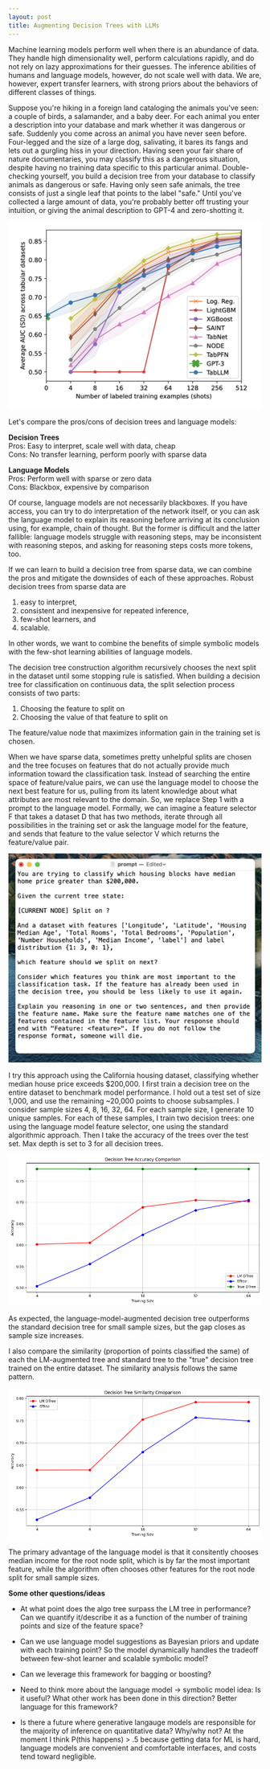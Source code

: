 ```yaml
---
layout: post
title: Augmenting Decision Trees with LLMs
---
```


Machine learning models perform well when there is an abundance of data. They handle high dimensionality well, perform calculations rapidly, and do not rely on lazy approximations for their guesses. The inference abilities of humans and language models, however, do not scale well with data. We are, however, expert transfer learners, with strong priors about the behaviors of different classes of things.

Suppose you're hiking in a foreign land cataloging the animals you've seen: a couple of birds, a salamander, and a baby deer. For each animal you enter a description into your database and mark whether it was dangerous or safe. Suddenly you come across an animal you have never seen before. Four-legged and the size of a large dog, salivating, it bares its fangs and lets out a gurgling hiss in your direction. Having seen your fair share of nature documentaries, you may classify this as a dangerous situation, despite having no training data specific to this particular animal. Double-checking yourself, you build a decision tree from your database to classify animals as dangerous or safe. Having only seen safe animals, the tree consists of just a single leaf that points to the label "safe." Until you've collected a large amount of data, you're probably better off trusting your intuition, or giving the animal description to GPT-4 and zero-shotting it.

![](/assets/tab-llm-1.png)

Let's compare the pros/cons of decision trees and language models:

**Decision Trees**  
Pros: Easy to interpret, scale well with data, cheap  
Cons: No transfer learning, perform poorly with sparse data

**Language Models**  
Pros: Perform well with sparse or zero data  
Cons: Blackbox, expensive by comparison

Of course, language models are not necessarily blackboxes. If you have access, you can try to do interpretation of the network itself, or you can ask the language model to explain its reasoning before arriving at its conclusion using, for example, chain of thought. But the former is difficult and the latter fallible: language models struggle with reasoning steps, may be inconsistent with reasoning stepos, and asking for reasoning steps costs more tokens, too.

If we can learn to build a decision tree from sparse data, we can combine the pros and mitigate the downsides of each of these approaches. Robust decision trees from sparse data are

1. easy to interpret,
2. consistent and inexpensive for repeated inference,
3. few-shot learners, and
4. scalable.

In other words, we want to combine the benefits of simple symbolic models with the few-shot learning abilities of language models.

The decision tree construction algorithm recursively chooses the next split in the dataset until some stopping rule is satisfied. When building a decision tree for classification on continuous data, the split selection process consists of two parts:

1. Choosing the feature to split on
2. Choosing the value of that feature to split on

The feature/value node that  maximizes information gain in the training set is chosen.

When we have sparse data, sometimes pretty unhelpful splits are chosen and the tree focuses on features that do not actually provide much information toward the classification task. Instead of searching the entire space of feature/value pairs, we can use the language model to choose the next best feature for us, pulling from its latent knowledge about what attributes are most relevant to the domain. So, we replace Step 1 with a prompt to the language model. Formally, we can imagine a feature selector F that takes a dataset D that has two methods,  iterate through all possibilities in the training set or ask the language model for the feature, and sends that feature to the value selector V which returns the feature/value pair.

![](/assets/dtree-lm-prompt-1.png)

I try this approach using the California housing dataset, classifying whether median house price exceeds $200,000. I first train a decision tree on the entire dataset to benchmark model performance. I hold out a test set of size 1,000, and use the remaining ~20,000 points to choose subsamples. I consider sample sizes 4, 8, 16, 32, 64. For each sample size, I generate 10 unique samples. For each of these samples, I train two decision trees: one using the language model feature selector, one using the standard algorithmic approach. Then I take the accuracy of the trees over the test set. Max depth is set to 3 for all decision trees.

![](/assets/dtree-lm-acc-2.png)

As expected, the language-model-augmented decision tree outperforms the standard decision tree for small sample sizes, but the gap closes as sample size increases.

I also compare the similarity (proportion of points classified the same) of each the LM-augmented tree and standard tree to the "true" decision tree trained on the entire dataset. The similarity analysis follows the same pattern.

![](/assets/dtree-lm-sim-2.png)

The primary advantage of the language model is that it consitently chooses median income for the root node split, which is by far the most important feature, while the algorithm often chooses other features for the root node split for small sample sizes.

**Some other questions/ideas**

- At what point does the algo tree surpass the LM tree in performance? Can we quantify it/describe it as a function of the number of training points and size of the feature space?

- Can we use language model suggestions as Bayesian priors and update with each training point? So the model dynamically handles the tradeoff between few-shot learner and scalable symbolic model?

- Can we leverage this framework for bagging or boosting?

- Need to think more about the language model -> symbolic model idea: Is it useful? What other work has been done in this direction? Better language for this framework?

- Is there a future where generative langauge models are responsible for the majority of inference on quantitative data? Why/why not? At the moment I think P(this happens) > .5 because getting data for ML is hard, language models are convenient and comfortable interfaces, and costs tend toward negligible.
